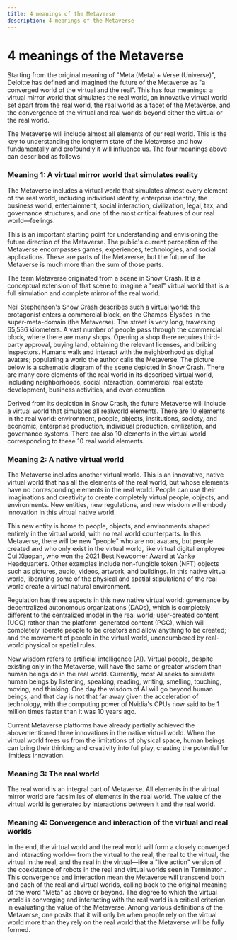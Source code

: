 ```yaml
---
title: 4 meanings of the Metaverse
description: 4 meanings of the Metaverse
---
```

# 4 meanings of the Metaverse

Starting from the original meaning of "Meta (Meta) + Verse (Universe)", Deloitte has defined and imagined the future of the Metaverse as "a converged world of the virtual and the real". This has four meanings: a virtual mirror world that simulates the real world, an innovative virtual world set apart from the real world, the real world as a facet of the Metaverse, and the convergence of the virtual and real worlds beyond either the virtual or the real world.

The Metaverse will include almost all elements of our real world. This is the key to understanding the longterm state of the Metaverse and how fundamentally and profoundly it will influence us. The four meanings above can described as follows: 

### Meaning 1: A virtual mirror world that simulates reality 

The Metaverse includes a virtual world that simulates almost every element of the real world, including individual identity, enterprise identity, the business world, entertainment, social interaction, civilization, legal, tax, and governance structures, and one of the most critical features of our real world—feelings. 

This is an important starting point for understanding and envisioning the future direction of the Metaverse. The public's current perception of the Metaverse encompasses games, experiences, technologies, and social applications. These are parts of the Metaverse, but the future of the Metaverse is much more than the sum of those parts. 

The term Metaverse originated from a scene in Snow Crash. It is a conceptual extension of that scene to imagine a "real" virtual world that is a full simulation and complete mirror of the real world. 

Neil Stephenson's Snow Crash describes such a virtual world: the protagonist enters a commercial block, on the Champs-Élysées in the super-meta-domain (the Metaverse). The street is very long, traversing 65,536 kilometers. A vast number of people pass through the commercial block, where there are many shops. Opening a shop there requires third-party approval, buying land, obtaining the relevant licenses, and bribing Inspectors. Humans walk and interact with the neighborhood as digital avatars; populating a world the author calls the Metaverse. The picture below is a schematic diagram of the scene depicted in Snow Crash. There are many core elements of the real world in its described virtual world, including neighborhoods, social interaction, commercial real estate development, business activities, and even corruption.

Derived from its depiction in Snow Crash, the future Metaverse will include a virtual world that simulates all realworld elements. There are 10 elements in the real world: environment, people, objects, institutions, society, and economic, enterprise production, individual production, civilization, and governance systems. There are also 10 elements in the virtual world corresponding to these 10 real world elements.

### Meaning 2: A native virtual world 

The Metaverse includes another virtual world. This is an innovative, native virtual world that has all the elements of the real world, but whose elements have no corresponding elements in the real world. People can use their imaginations and creativity to create completely virtual people, objects, and environments. New entities, new regulations, and new wisdom will embody innovation in this virtual native world. 

This new entity is home to people, objects, and environments shaped entirely in the virtual world, with no real world counterparts. In this Metaverse, there will be new "people" who are not avatars, but people created and who only exist in the virtual world, like virtual digital employee Cui Xiaopan, who won the 2021 Best Newcomer Award at Vanke Headquarters. Other examples include non-fungible token (NFT) objects such as pictures, audio, videos, artwork, and buildings. In this native virtual world, liberating some of the physical and spatial stipulations of the real world create a virtual natural environment.

Regulation has three aspects in this new native virtual world: governance by decentralized autonomous organizations (DAOs), which is completely different to the centralized model in the real world; user-created content (UGC) rather than the platform-generated content (PGC), which will completely liberate people to be creators and allow anything to be created; and the movement of people in the virtual world, unencumbered by real-world physical or spatial rules. 

New wisdom refers to artificial intelligence (AI). Virtual people, despite existing only in the Metaverse, will have the same or greater wisdom than human beings do in the real world. Currently, most AI seeks to simulate human beings by listening, speaking, reading, writing, smelling, touching, moving, and thinking. One day the wisdom of AI will go beyond human beings, and that day is not that far away given the acceleration of technology, with the computing power of Nvidia's CPUs now said to be 1 million times faster than it was 10 years ago. 

Current Metaverse platforms have already partially achieved the abovementioned three innovations in the native virtual world. When the virtual world frees us from the limitations of physical space, human beings can bring their thinking and creativity into full play, creating the potential for limitless innovation.

### Meaning 3: The real world 

The real world is an integral part of Metaverse. All elements in the virtual mirror world are facsimiles of elements in the real world. The value of the virtual world is generated by interactions between it and the real world.

### Meaning 4: Convergence and interaction of the virtual and real worlds 

In the end, the virtual world and the real world will form a closely converged and interacting world— from the virtual to the real, the real to the virtual, the virtual in the real, and the real in the virtual—like a "live action" version of the coexistence of robots in the real and virtual worlds seen in Terminator . This convergence and interaction mean the Metaverse will transcend both and each of the real and virtual worlds, calling back to the original meaning of the word "Meta" as above or beyond. The degree to which the virtual world is converging and interacting with the real world is a critical criterion in evaluating the value of the Metaverse. Among various definitions of the Metaverse, one posits that it will only be when people rely on the virtual world more than they rely on the real world that the Metaverse will be fully formed. 
